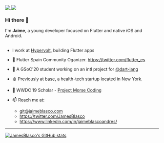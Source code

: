 
<a href="https://github.com/jamesblasco/modal_bottom_sheet">
  <img align="center" src="https://github-readme-stats.vercel.app/api/pin/?username=jamesblasco&repo=modal_bottom_sheet" />
</a>
<a href="https://github.com/jamesblasco/layout">
  <img align="center" src="https://github-readme-stats.vercel.app/api/pin/?username=jamesblasco&repo=layout" />
</a>

### Hi there 👋

I'm **Jaime**, a young developer focused on Flutter and native iOS and Android.
</br>
</br>
-  I work at [Hypervolt](https://hypervolt.co.uk/), building Flutter apps
- 💙 Flutter Spain Community Oganizer. https://twitter.com/flutter_es
- 🔭 A GSoC'20 student working on an intl project for [@dart-lang](https://github.com/dart-lang/)
- 🩸 Previously at [base](https://get-base.com/), a health-tech startup located in New York.
-   WWDC 19 Scholar - [Project Morse Coding](https://github.com/jamesblasco/morse_coding_swift_playground)

- 📫 Reach me at:
     - git@jaimeblasco.com
     - https://twitter.com/JamesBlasco
     - https://www.linkedin.com/in/jaimeblascoandres/


<!--
**jamesblasco/jamesblasco** is a ✨ _special_ ✨ repository because its `README.md` (this file) appears on your GitHub profile.

Here are some ideas to get you started:

- 🔭 I’m currently working on ...
- 🌱 I’m currently learning ...
- 👯 I’m looking to collaborate on ...
- 🤔 I’m looking for help with ...
- 💬 Ask me about ...
- 📫 How to reach me: ...
- 😄 Pronouns: ...
- ⚡ Fun fact: ...
-->

---

[![JamesBlasco's GitHub stats](https://github-readme-stats.vercel.app/api?username=jamesblasco)](https://github.com/jamesblasco/)

